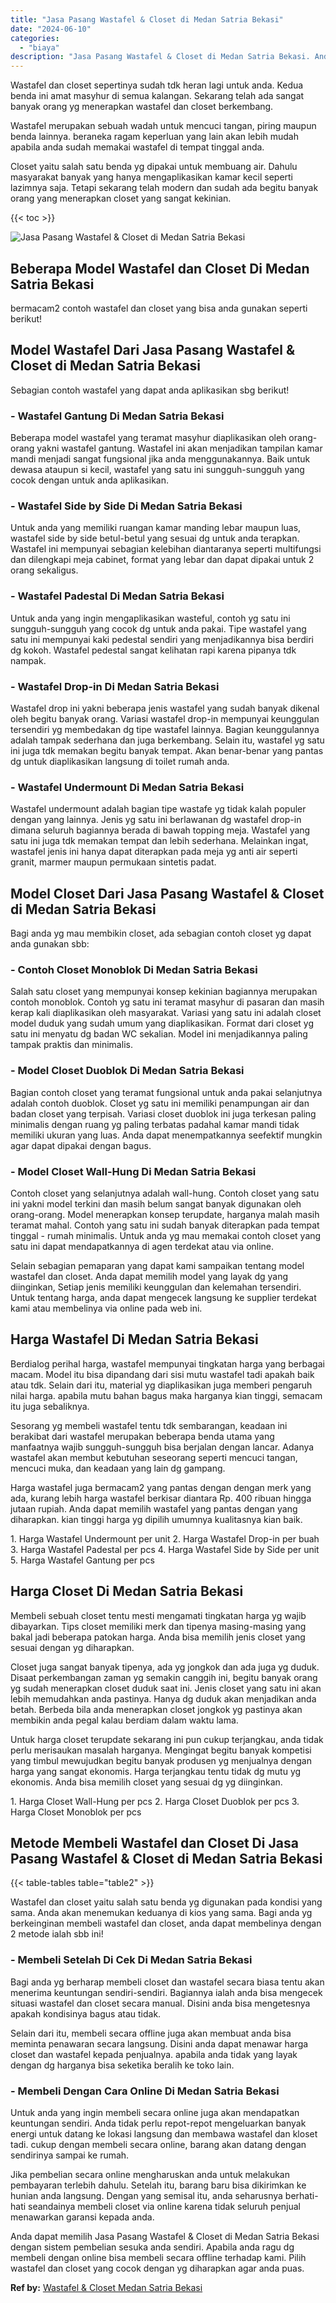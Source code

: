 ```yaml
---
title: "Jasa Pasang Wastafel & Closet di Medan Satria Bekasi"
date: "2024-06-10"
categories: 
  - "biaya"
description: "Jasa Pasang Wastafel & Closet di Medan Satria Bekasi. Anda dapat memilih Jasa Pasang Wastafel & Closet di Medan Satria Bekasi dengan sistem pembelian sesuka..."
---
```


Wastafel dan closet sepertinya sudah tdk heran lagi untuk anda. Kedua benda ini amat masyhur di semua kalangan. Sekarang telah ada sangat banyak orang yg menerapkan wastafel dan closet berkembang.

Wastafel merupakan sebuah wadah untuk mencuci tangan, piring maupun benda lainnya. beraneka ragam keperluan yang lain akan lebih mudah apabila anda sudah memakai wastafel di tempat tinggal anda.

Closet yaitu salah satu benda yg dipakai untuk membuang air. Dahulu masyarakat banyak yang hanya mengaplikasikan kamar kecil seperti lazimnya saja. Tetapi sekarang telah modern dan sudah ada begitu banyak orang yang menerapkan closet yang sangat kekinian.

{{< toc >}}

![Jasa Pasang Wastafel & Closet di Medan Satria Bekasi](/images/wastafel-closet-murah65.png)

## Beberapa Model Wastafel dan Closet Di Medan Satria Bekasi

bermacam2 contoh wastafel dan closet yang bisa anda gunakan seperti berikut!

## Model Wastafel Dari Jasa Pasang Wastafel & Closet di Medan Satria Bekasi

Sebagian contoh wastafel yang dapat anda aplikasikan sbg berikut!

### \- Wastafel Gantung Di Medan Satria Bekasi

Beberapa model wastafel yang teramat masyhur diaplikasikan oleh orang-orang yakni wastafel gantung. Wastafel ini akan menjadikan tampilan kamar mandi menjadi sangat fungsional jika anda menggunakannya. Baik untuk dewasa ataupun si kecil, wastafel yang satu ini sungguh-sungguh yang cocok dengan untuk anda aplikasikan.

### \- Wastafel Side by Side Di Medan Satria Bekasi

Untuk anda yang memiliki ruangan kamar manding lebar maupun luas, wastafel side by side betul-betul yang sesuai dg untuk anda terapkan. Wastafel ini mempunyai sebagian kelebihan diantaranya seperti multifungsi dan dilengkapi meja cabinet, format yang lebar dan dapat dipakai untuk 2 orang sekaligus.

### \- Wastafel Padestal Di Medan Satria Bekasi

Untuk anda yang ingin mengaplikasikan wasteful, contoh yg satu ini sungguh-sungguh yang cocok dg untuk anda pakai. Tipe wastafel yang satu ini mempunyai kaki pedestal sendiri yang menjadikannya bisa berdiri dg kokoh. Wastafel pedestal sangat kelihatan rapi karena pipanya tdk nampak.

### \- Wastafel Drop-in Di Medan Satria Bekasi

Wastafel drop ini yakni beberapa jenis wastafel yang sudah banyak dikenal oleh begitu banyak orang. Variasi wastafel drop-in mempunyai keunggulan tersendiri yg membedakan dg tipe wastafel lainnya. Bagian keunggulannya adalah tampak sederhana dan juga berkembang. Selain itu, wastafel yg satu ini juga tdk memakan begitu banyak tempat. Akan benar-benar yang pantas dg untuk diaplikasikan langsung di toilet rumah anda.

### \- Wastafel Undermount Di Medan Satria Bekasi

Wastafel undermount adalah bagian tipe wastafe yg tidak kalah populer dengan yang lainnya. Jenis yg satu ini berlawanan dg wastafel drop-in dimana seluruh bagiannya berada di bawah topping meja. Wastafel yang satu ini juga tdk memakan tempat dan lebih sederhana. Melainkan ingat, wastafel jenis ini hanya dapat diterapkan pada meja yg anti air seperti granit, marmer maupun permukaan sintetis padat.

## Model Closet Dari Jasa Pasang Wastafel & Closet di Medan Satria Bekasi

Bagi anda yg mau membikin closet, ada sebagian contoh closet yg dapat anda gunakan sbb:

### \- Contoh Closet Monoblok Di Medan Satria Bekasi

Salah satu closet yang mempunyai konsep kekinian bagiannya merupakan contoh monoblok. Contoh yg satu ini teramat masyhur di pasaran dan masih kerap kali diaplikasikan oleh masyarakat. Variasi yang satu ini adalah closet model duduk yang sudah umum yang diaplikasikan. Format dari closet yg satu ini menyatu dg badan WC sekalian. Model ini menjadikannya paling tampak praktis dan minimalis.

### \- Model Closet Duoblok Di Medan Satria Bekasi

Bagian contoh closet yang teramat fungsional untuk anda pakai selanjutnya adalah contoh duoblok. Closet yg satu ini memiliki penampungan air dan badan closet yang terpisah. Variasi closet duoblok ini juga terkesan paling minimalis dengan ruang yg paling terbatas padahal kamar mandi tidak memiliki ukuran yang luas. Anda dapat menempatkannya seefektif mungkin agar dapat dipakai dengan bagus.

### \- Model Closet Wall-Hung Di Medan Satria Bekasi

Contoh closet yang selanjutnya adalah wall-hung. Contoh closet yang satu ini yakni model terkini dan masih belum sangat banyak digunakan oleh orang-orang. Model menerapkan konsep terupdate, harganya malah masih teramat mahal. Contoh yang satu ini sudah banyak diterapkan pada tempat tinggal - rumah minimalis. Untuk anda yg mau memakai contoh closet yang satu ini dapat mendapatkannya di agen terdekat atau via online.

Selain sebagian pemaparan yang dapat kami sampaikan tentang model wastafel dan closet. Anda dapat memilih model yang layak dg yang diinginkan, Setiap jenis memiliki keunggulan dan kelemahan tersendiri. Untuk tentang harga, anda dapat mengecek langsung ke supplier terdekat kami atau membelinya via online pada web ini.

## Harga Wastafel Di Medan Satria Bekasi

Berdialog perihal harga, wastafel mempunyai tingkatan harga yang berbagai macam. Model itu bisa dipandang dari sisi mutu wastafel tadi apakah baik atau tdk. Selain dari itu, material yg diaplikasikan juga memberi pengaruh nilai harga. apabila mutu bahan bagus maka harganya kian tinggi, semacam itu juga sebaliknya.

Sesorang yg membeli wastafel tentu tdk sembarangan, keadaan ini berakibat dari wastafel merupakan beberapa benda utama yang manfaatnya wajib sungguh-sungguh bisa berjalan dengan lancar. Adanya wastafel akan membut kebutuhan seseorang seperti mencuci tangan, mencuci muka, dan keadaan yang lain dg gampang.

Harga wastafel juga bermacam2 yang pantas dengan dengan merk yang ada, kurang lebih harga wastafel berkisar diantara Rp. 400 ribuan hingga jutaan rupiah. Anda dapat memilih wastafel yang pantas dengan yang diharapkan. kian tinggi harga yg dipilih umumnya kualitasnya kian baik.

1\. Harga Wastafel Undermount per unit 2. Harga Wastafel Drop-in per buah 3. Harga Wastafel Padestal per pcs 4. Harga Wastafel Side by Side per unit 5. Harga Wastafel Gantung per pcs

## Harga Closet Di Medan Satria Bekasi

Membeli sebuah closet tentu mesti mengamati tingkatan harga yg wajib dibayarkan. Tips closet memiliki merk dan tipenya masing-masing yang bakal jadi beberapa patokan harga. Anda bisa memilih jenis closet yang sesuai dengan yg diharapkan.

Closet juga sangat banyak tipenya, ada yg jongkok dan ada juga yg duduk. Disaat perkembangan zaman yg semakin canggih ini, begitu banyak orang yg sudah menerapkan closet duduk saat ini. Jenis closet yang satu ini akan lebih memudahkan anda pastinya. Hanya dg duduk akan menjadikan anda betah. Berbeda bila anda menerapkan closet jongkok yg pastinya akan membikin anda pegal kalau berdiam dalam waktu lama.

Untuk harga closet terupdate sekarang ini pun cukup terjangkau, anda tidak perlu merisaukan masalah harganya. Mengingat begitu banyak kompetisi yang timbul mewujudkan begitu banyak produsen yg menjualnya dengan harga yang sangat ekonomis. Harga terjangkau tentu tidak dg mutu yg ekonomis. Anda bisa memilih closet yang sesuai dg yg diinginkan.

1\. Harga Closet Wall-Hung per pcs 2. Harga Closet Duoblok per pcs 3. Harga Closet Monoblok per pcs

## Metode Membeli Wastafel dan Closet Di Jasa Pasang Wastafel & Closet di Medan Satria Bekasi

{{< table-tables table="table2" >}}

Wastafel dan closet yaitu salah satu benda yg digunakan pada kondisi yang sama. Anda akan menemukan keduanya di kios yang sama. Bagi anda yg berkeinginan membeli wastafel dan closet, anda dapat membelinya dengan 2 metode ialah sbb ini!

### \- Membeli Setelah Di Cek Di Medan Satria Bekasi

Bagi anda yg berharap membeli closet dan wastafel secara biasa tentu akan menerima keuntungan sendiri-sendiri. Bagiannya ialah anda bisa mengecek situasi wastafel dan closet secara manual. Disini anda bisa mengetesnya apakah kondisinya bagus atau tidak.

Selain dari itu, membeli secara offline juga akan membuat anda bisa meminta penawaran secara langsung. Disini anda dapat menawar harga closet dan wastafel kepada penjualnya. apabila anda tidak yang layak dengan dg harganya bisa seketika beralih ke toko lain.

### \- Membeli Dengan Cara Online Di Medan Satria Bekasi

Untuk anda yang ingin membeli secara online juga akan mendapatkan keuntungan sendiri. Anda tidak perlu repot-repot mengeluarkan banyak energi untuk datang ke lokasi langsung dan membawa wastafel dan kloset tadi. cukup dengan membeli secara online, barang akan datang dengan sendirinya sampai ke rumah.

Jika pembelian secara online mengharuskan anda untuk melakukan pembayaran terlebih dahulu. Setelah itu, barang baru bisa dikirimkan ke hunian anda langsung. Dengan yang semisal itu, anda seharusnya berhati-hati seandainya membeli closet via online karena tidak seluruh penjual menawarkan garansi kepada anda.

Anda dapat memilih Jasa Pasang Wastafel & Closet di Medan Satria Bekasi dengan sistem pembelian sesuka anda sendiri. Apabila anda ragu dg membeli dengan online bisa membeli secara offline terhadap kami. Pilih wastafel dan closet yang cocok dengan yg diharapkan agar anda puas.

**Ref by:** [Wastafel & Closet Medan Satria Bekasi](https://id.wikipedia.org/wiki/Wastafel)
